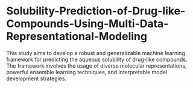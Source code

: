 # Solubility-Prediction-of-Drug-like-Compounds-Using-Multi-Data-Representational-Modeling
This study aims to develop a robust and generalizable machine learning framework for predicting the aqueous solubility of drug-like compounds. The framework involves the usage of diverse molecular representations, powerful ensemble learning techniques, and interpretable model development strategies.
